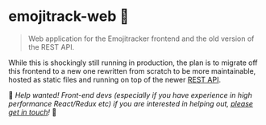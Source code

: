 # emojitrack-web :dizzy:

> Web application for the Emojitracker frontend and the old
version of the REST API.

While this is shockingly still running in production, the plan is to migrate
off this frontend to a new one rewritten from scratch to be more maintainable,
hosted as static files and running on top of the newer [REST API][rest-api].

:wave: _Help wanted! Front-end devs (especially if you have experience in high
performance React/Redux etc) if you are interested in helping out, [please get
in touch][contact]!_ :ghost:

[rest-api]: https://github.com/emojitracker/emojitrack-rest-api
[contact]: mailto:mrothenberg+emojitracker@gmail.com
